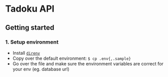 # Tadoku API

## Getting started

### 1. Setup environment

- Install [`direnv`](https://direnv.net/)
- Copy over the default environment: `$ cp .env{,.sample}`
- Go over the file and make sure the environment variables are correct for your env (eg. database url)